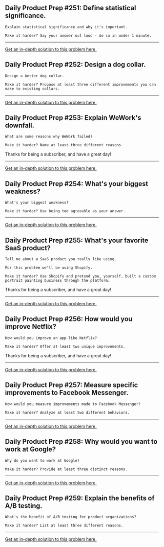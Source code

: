 ## Daily Product Prep #251: Define statistical significance.

```
Explain statistical significance and why it's important.

Make it harder? Say your answer out loud - do so in under 1 minute.
```

------

[Get an in-depth solution to this problem here.](https://dailyproductprep.com/problems/define-statistical-significance/solutions?utm_medium=email&utm_source=clock&utm_campaign=free_daily)

## Daily Product Prep #252: Design a dog collar.

```
Design a better dog collar.

Make it harder? Propose at least three different improvements you can make to existing collars.
```

------

[Get an in-depth solution to this problem here.](https://dailyproductprep.com/problems/design-a-dog-collar/solutions?utm_medium=email&utm_source=clock&utm_campaign=free_daily)

## Daily Product Prep #253: Explain WeWork's downfall.

```
What are some reasons why WeWork failed?

Make it harder? Name at least three different reasons.
```

Thanks for being a subscriber, and have a great day!

------

[Get an in-depth solution to this problem here.](https://dailyproductprep.com/problems/explain-weworks-downfall/solutions?utm_medium=email&utm_source=clock&utm_campaign=free_daily)

## Daily Product Prep #254: What's your biggest weakness?

```
What's your biggest weakness?

Make it harder? Use being too agreeable as your answer.
```

------

[Get an in-depth solution to this problem here.](https://dailyproductprep.com/problems/whats-your-biggest-weakness-5/solutions?utm_medium=email&utm_source=clock&utm_campaign=free_daily)

## Daily Product Prep #255: What's your favorite SaaS product?

```
Tell me about a SaaS product you really like using.

For this problem we'll be using Shopify.

Make it harder? Use Shopify and pretend you, yourself, built a custom portrait painting business through the platform.
```

Thanks for being a subscriber, and have a great day!

------

[Get an in-depth solution to this problem here.](https://dailyproductprep.com/problems/whats-your-favorite-saas-product/solutions?utm_medium=email&utm_source=clock&utm_campaign=free_daily)

## Daily Product Prep #256: How would you improve Netflix?

```
How would you improve an app like Netflix?

Make it harder? Offer at least two unique improvements.
```

Thanks for being a subscriber, and have a great day!

------

[Get an in-depth solution to this problem here.](https://dailyproductprep.com/problems/how-would-you-improve-netflix/solutions?utm_medium=email&utm_source=clock&utm_campaign=free_daily)

## Daily Product Prep #257: Measure specific improvements to Facebook Messenger.

```
How would you measure improvements made to Facebook Messenger?

Make it harder? Analyze at least two different behaviors.
```

------

[Get an in-depth solution to this problem here.](https://dailyproductprep.com/problems/measure-specific-improvements-to-facebook-messenger/solutions?utm_medium=email&utm_source=clock&utm_campaign=free_daily)

## Daily Product Prep #258: Why would you want to work at Google?

```
Why do you want to work at Google?

Make it harder? Provide at least three distinct reasons.
```

------

[Get an in-depth solution to this problem here.](https://dailyproductprep.com/problems/why-would-you-want-to-work-at-google/solutions?utm_medium=email&utm_source=clock&utm_campaign=free_daily)

## Daily Product Prep #259: Explain the benefits of A/B testing.

```
What's the benefit of A/B testing for product organizations?

Make it harder? List at least three different reasons.
```

------

[Get an in-depth solution to this problem here.](https://dailyproductprep.com/problems/explain-the-benefits-of-ab-testing/solutions?utm_medium=email&utm_source=clock&utm_campaign=free_daily)